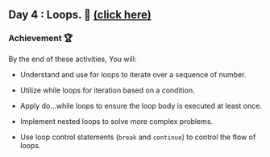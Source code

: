 ## Day 4 : Loops. 🚀  [(click here)](Day4.js)

### Achievement 🏆
By the end of these activities, You will:

- Understand and use for loops to iterate over a sequence of number.

- Utilize while loops for iteration based on a condition.

- Apply do...while loops to ensure the loop body is executed at least once.

- Implement nested loops to solve more complex problems.

- Use loop control statements (`break` and `continue`) to control the flow of loops.
